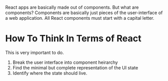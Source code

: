 React apps are basically made out of components. But what are components? Components are basically just pieces of the user-interface of a web application. All React components must start with a capital letter.
# How To Think In Terms of React
This is very important to do. 
1. Break the user interface into component heirarchy
2. Find the minimal but complete representation of the UI state
3. Identify where the state should live.